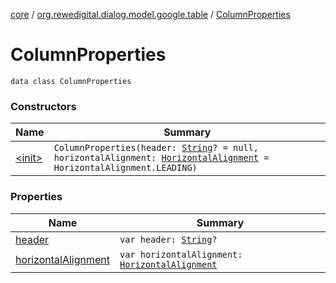 [core](../../index.md) / [org.rewedigital.dialog.model.google.table](../index.md) / [ColumnProperties](./index.md)

# ColumnProperties

`data class ColumnProperties`

### Constructors

| Name | Summary |
|---|---|
| [&lt;init&gt;](-init-.md) | `ColumnProperties(header: `[`String`](https://kotlinlang.org/api/latest/jvm/stdlib/kotlin/-string/index.html)`? = null, horizontalAlignment: `[`HorizontalAlignment`](../-horizontal-alignment/index.md)` = HorizontalAlignment.LEADING)` |

### Properties

| Name | Summary |
|---|---|
| [header](header.md) | `var header: `[`String`](https://kotlinlang.org/api/latest/jvm/stdlib/kotlin/-string/index.html)`?` |
| [horizontalAlignment](horizontal-alignment.md) | `var horizontalAlignment: `[`HorizontalAlignment`](../-horizontal-alignment/index.md) |
